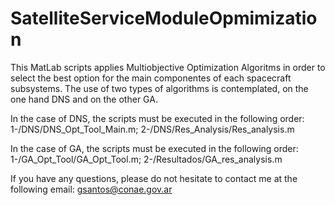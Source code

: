 # SatelliteServiceModuleOpmimization
This MatLab scripts applies Multiobjective Optimization Algoritms in order to select the best option for the main componentes of each spacecraft subsystems. 
The use of two types of algorithms is contemplated, on the one hand DNS and on the other GA.

In the case of DNS, the scripts must be executed in the following order:
  1-/DNS/DNS_Opt_Tool_Main.m;
  2-/DNS/Res_Analysis/Res_analysis.m
  
In the case of GA, the scripts must be executed in the following order: 
  1-/GA_Opt_Tool/GA_Opt_Tool.m;
  2-/Resultados/GA_res_analysis.m
 
 If you have any questions, please do not hesitate to contact me at the following email: gsantos@conae.gov.ar 
